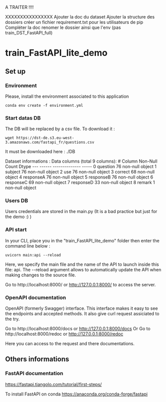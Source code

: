 
A TRAITER !!!!

XXXXXXXXXXXXXXXX
Ajouter la doc du dataset
Ajouter la structure des dossiers
créer un fichier requirement.txt pour les utilisateurs de pip
Compléter la doc
renomer le dossier ainsi que l'env (pas train_DST_FastAPI_full)



# train_FastAPI_lite_demo

## Set up

### Environment
Please, install the environment associated to this application

    conda env create -f environment.yml

### Start datas DB
The DB will be replaced by a csv file. To download it :

    wget https://dst-de.s3.eu-west-3.amazonaws.com/fastapi_fr/questions.csv

It must be downloaded here : ./DB

Dataset informations :
    Data columns (total 9 columns):
    #   Column     Non-Null Count  Dtype 
    ---  ------     --------------  ----- 
    0   question   76 non-null     object
    1   subject    76 non-null     object
    2   use        76 non-null     object
    3   correct    68 non-null     object
    4   responseA  76 non-null     object
    5   responseB  76 non-null     object
    6   responseC  69 non-null     object
    7   responseD  33 non-null     object
    8   remark     1 non-null      object

### Users DB
Users credentials are stored in the main.py (It is a bad practice but just for the demo :) )

### API start
In your CLI, place you in the "train_FastAPI_lite_demo" folder then enter the command line below :

    uvicorn main:api --reload 

Here, we specify the main file and the name of the API to launch inside this file: api. The --reload argument allows to automatically update the API when making changes to the source file.

Go to http://localhost:8000/ or http://127.0.0.1:8000/ to access the server.

### OpenAPI documentation
OpenAPI (formerly Swagger) interface. This interface makes it easy to see the endpoints and accepted methods. It also give curl request assiciated to the try.

Go to http://localhost:8000/docs or http://127.0.0.1:8000/docs
Or
Go to http://localhost:8000/redoc or http://127.0.0.1:8000/redoc

Here you can access to the request and there documentations.

## Others informations

### FastAPI documentation
https://fastapi.tiangolo.com/tutorial/first-steps/

To install FastAPI on conda
https://anaconda.org/conda-forge/fastapi



